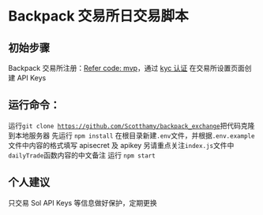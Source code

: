# Backpack 交易所日交易脚本

## 初始步骤

Backpack 交易所注册：[Refer code: mvp](https://backpack.exchange/refer/mvp)，通过 [kyc 认证](https://x.com/Abao_backpack/status/1823966202244554865)
在交易所设置页面创建 API Keys

## 运行命令：

运行<code>git clone https://github.com/Scotthamy/backpack_exchange</code>把代码克隆到本地服务器
先运行 <code>npm install</code>
在根目录新建<code>.env</code>文件，并根据<code>.env.example</code>文件中内容的格式填写 apisecret 及 apikey
另请重点关注<code>index.js</code>文件中<code>dailyTrade</code>函数内容的中文备注
运行 <code>npm start</code>

## 个人建议

只交易 Sol
API Keys 等信息做好保护，定期更换
